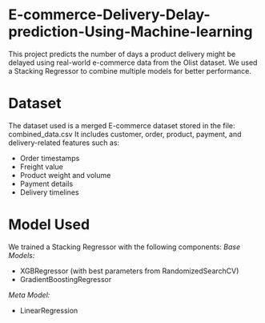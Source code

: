 # E-commerce-Delivery-Delay-prediction-Using-Machine-learning

This project predicts the number of days a product delivery might be delayed using real-world e-commerce data from the Olist dataset. We used a Stacking Regressor to combine multiple models for better performance.

# **Dataset**

The dataset used is a merged E-commerce dataset stored in the file:
combined_data.csv
It includes customer, order, product, payment, and delivery-related features such as:
- Order timestamps
- Freight value
- Product weight and volume
- Payment details
- Delivery timelines

# **Model Used**
We trained a Stacking Regressor with the following components:
*Base Models:*
- XGBRegressor (with best parameters from RandomizedSearchCV)
- GradientBoostingRegressor

*Meta Model:*
- LinearRegression
